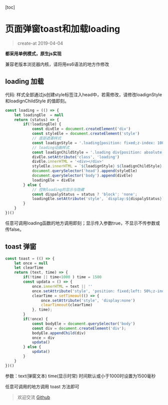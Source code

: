 [toc]
# 页面弹窗toast和加载loading
> create-at 2019-04-04

**都采用单例模式，原生js实现**

兼容老版本浏览器内核，请将用es6语法的地方作修改

## loading 加载

代码: 样式全部通过js创建style标签注入head中，若需修改，请修改loadignStyle和loadignChildStyle 的值即刻。
```js
const loading = (() => {
    let loadingEle  = null
    return (status) => {
        if(!loadingEle) {
            const divEle = document.createElement('div')
            const styleEle = document.createElement('style')
            // 底部遮罩样式
            const loadignStyle = '.loading{position: fixed;z-index: 1000;left: 0;top:0;width: 100%;height: 100%;background-color: rgba(0,0,0, .6)}'
            // loading动画样式
            const loadignChildStyle = '.loading div{position: absolute;width: 30px;height: 30px;top: 50%;left: 50%;margin: -15px 0 0 -15px;border: 1px solid #fff;border-right: 1px solid transparent;border-radius: 50%;animation: loading 1s linear infinite;}'
            divEle.setAttribute('class', 'loading')
            divEle.innerHTML = '<div></div>'
            styleEle.innerHTML = `${loadignStyle} ${loadignChildStyle} @keyframes loading {to {transform: rotate(360deg)}}`
            document.querySelector('head').append(styleEle)
            document.querySelector('body').append(divEle)
            loadingEle = divEle
        } else {
            // 控制loading的显示与隐藏
            const dispalyStatus = status ? 'block': 'none';
            loadingEle.setAttribute('style', `display:${dispalyStatus}`)
        }
    }
})()
```

任意可调用loading函数的地方调用即刻；显示传入参数true，不显示不传参数或传false。

## toast 弹窗

```js
const toast = (() => {
    let once = null
    let clearTime
    return (text, time) => {
        if(!time || time<1000 ) time = 1500
        const updata = () => {
            once.innerHTML = text || ''
            once.setAttribute('style', 'position: fixed;left: 50%;z-index: 9000;max-width: 300px;padding: 5px 12px;-webkit-transform: translateX(-50%);text-align: center;border-radius: 4px;font-size: 14px;color: #fff;background-color: rgba(0,0,0,0.6);')
            clearTime = setTimeout(() => {
                once.setAttribute('style', 'display:none')
                clearTimeout(clearTime)
            }, time);
        }
        if(!once) {
            const bodyEle = document.querySelector('body')
            const div = document.createElement('div');
            bodyEle.appendChild(div)
            once = div
            updata()
        } else {
            updata()
        }
    }
})()
```
参数：text(弹窗文本) time(显示时常) 时间默认或小于1000时设置为1500毫秒

任意可调用的地方调用 toast 方法即可


> 欢迎交流 [Github](https://github.com/WarrenHewitt/blog-note)